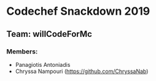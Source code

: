 # Codechef Snackdown 2019
## Team: willCodeForMc
### Members:
- Panagiotis Antoniadis
- Chryssa Nampouri (https://github.com/ChryssaNab)
